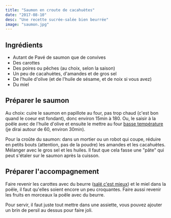 ```yaml
---
title: "Saumon en croute de cacahuètes"
date: "2017-08-10"
desc: "Une recette sucrée-salée bien beurrée"
image: "saumon.jpg"
---
```

## Ingrédients

* Autant de Pavé de saumon que de convives
* Des carottes
* Des poires ou pêches (au choix, selon la saison)
* Un peu de cacahuètes, d'amandes et de gros sel
* De l'huile d'olive (et de l'huile de sésame, et de noix si vous avez)
* Du miel

## Préparer le saumon

Au choix: cuire le saumon en papillote au four, pas trop chaud (c'est bon quand le coeur est fondant), donc environ 15min à 180. Ou, le saisir à la poêle avec de l'huile d'olive et ensuite le mettre au four [basse température](http://www.cuisinebassetemperature.com/dos-de-saumon-cuisson-basse-temperature/) (je dirai autour de 60, environ 30min).

Pour la croûte du saumon: dans un mortier ou un robot qui coupe, réduire en petits bouts (attention, pas de la poudre) les amandes et les cacahuètes. Mélanger avec le gros sel et les huiles. Il faut que cela fasse une "pâte" qui peut s'étaler sur le saumon après la cuisson.

## Préparer l'accompagnement

Faire revenir les carottes avec du beurre ([salé c'est mieux](https://fr.wikipedia.org/wiki/Cuisine_bretonne)) et le miel dans la poêle, il faut qu'elles soient encore un peu croquantes. Faire aussi revenir les fruits en morceaux la poêle avec du beurre.

Pour servir, il faut juste tout mettre dans une assiette, vous pouvez ajouter un brin de persil au dessus pour faire joli.
